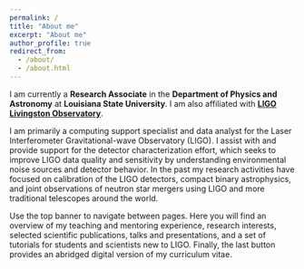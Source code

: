 ```yaml
---
permalink: /
title: "About me"
excerpt: "About me"
author_profile: true
redirect_from: 
  - /about/
  - /about.html
---
```


I am currently a **Research Associate** in the **Department of Physics and Astronomy**
at **Louisiana State University**. I am also affiliated with
[**LIGO Livingston Observatory**](http://ligo.caltech.edu/LA).

I am primarily a computing support specialist and data analyst for the Laser Interferometer
Gravitational-wave Observatory (LIGO). I assist with and provide support for the detector
characterization effort, which seeks to improve LIGO data quality and sensitivity by understanding
environmental noise sources and detector behavior. In the past my research activities have focused
on calibration of the LIGO detectors, compact binary astrophysics, and joint observations of
neutron star mergers using LIGO and more traditional telescopes around the world.

Use the top banner to navigate between pages. Here you will find an overview of my
teaching and mentoring experience, research interests, selected scientific publications, talks and
presentations, and a set of tutorials for students and scientists new to LIGO. Finally, the last
button provides an abridged digital version of my curriculum vitae.
